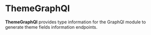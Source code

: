 # ThemeGraphQl

**ThemeGraphQl** provides type information for the GraphQl module
to generate theme fields information endpoints.
